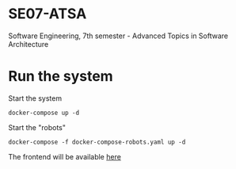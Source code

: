 # SE07-ATSA

Software Engineering, 7th semester - Advanced Topics in Software Architecture

# Run the system

Start the system

```shell
docker-compose up -d
```

Start the "robots"

```shell
docker-compose -f docker-compose-robots.yaml up -d
```

The frontend will be available [here](http://localhost:3000)
